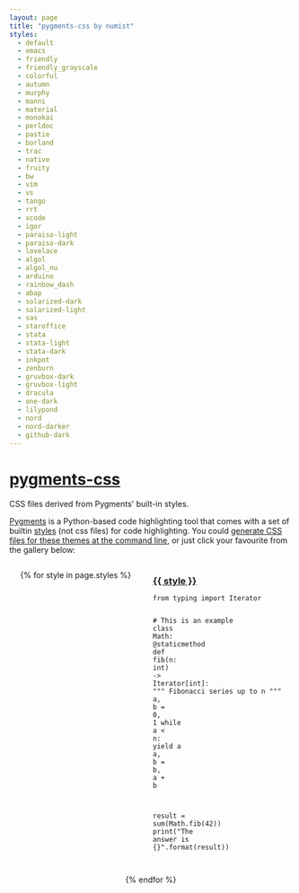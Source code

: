 ```yaml
---
layout: page
title: "pygments-css by numist"
styles:
  - default
  - emacs
  - friendly
  - friendly_grayscale
  - colorful
  - autumn
  - murphy
  - manni
  - material
  - monokai
  - perldoc
  - pastie
  - borland
  - trac
  - native
  - fruity
  - bw
  - vim
  - vs
  - tango
  - rrt
  - xcode
  - igor
  - paraiso-light
  - paraiso-dark
  - lovelace
  - algol
  - algol_nu
  - arduino
  - rainbow_dash
  - abap
  - solarized-dark
  - solarized-light
  - sas
  - staroffice
  - stata
  - stata-light
  - stata-dark
  - inkpot
  - zenburn
  - gruvbox-dark
  - gruvbox-light
  - dracula
  - one-dark
  - lilypond
  - nord
  - nord-darker
  - github-dark
---
```


# [pygments-css](https://github.com/numist/pygments-css)

CSS files derived from Pygments' built-in styles.

[Pygments](http://pygments.org) is a Python-based code highlighting tool that comes with a set of builtin [styles](http://dev.pocoo.org/projects/pygments/browser/pygments/styles) (not css files) for code highlighting. You could [generate CSS files for these themes at the command line](https://github.com/numist/pygments-css/blob/master/makefile), or just click your favourite from the gallery below:

<style>
  .style-gallery {
      display: flex;
      flex-wrap: wrap;
      justify-content: space-around;
  }
  h2 {
      margin-top: 2em;
  }
  .style-gallery h3 {
      margin-bottom: 0.1em;
  }
  .style-gallery pre {
      background-color: inherit;
  }
</style>

<div class="style-gallery">

{% for style in page.styles %}

<link rel="stylesheet" href="https://raw.githubusercontent.com/numist/pygments-css/gh-pages/stylesheets/{{ style }}.css">

<div>
<h3 id="{{ style }}"><a href="https://github.com/numist/pygments-css/blob/master/{{ style }}.css">{{ style }}</a></h3>

<div class="highlight-{{ style }}"><pre class="highlight-{{ style }}"><code><span class="kn">from</span> <span class="nn">typing</span> <span class="kn">import</span> <span class="n">Iterator</span>

<span class="c1"># This is an example
</span><span class="k">class</span> <span class="nc">Math</span><span class="p">:</span>
    <span class="o">@</span><span class="nb">staticmethod</span>
    <span class="k">def</span> <span class="nf">fib</span><span class="p">(</span><span class="n">n</span><span class="p">:</span> <span class="nb">int</span><span class="p">)</span> <span class="o">-&gt;</span> <span class="n">Iterator</span><span class="p">[</span><span class="nb">int</span><span class="p">]:</span>
        <span class="s">""" Fibonacci series up to n """</span>
        <span class="n">a</span><span class="p">,</span> <span class="n">b</span> <span class="o">=</span> <span class="mi">0</span><span class="p">,</span> <span class="mi">1</span>
        <span class="k">while</span> <span class="n">a</span> <span class="o">&lt;</span> <span class="n">n</span><span class="p">:</span>
            <span class="k">yield</span> <span class="n">a</span>
            <span class="n">a</span><span class="p">,</span> <span class="n">b</span> <span class="o">=</span> <span class="n">b</span><span class="p">,</span> <span class="n">a</span> <span class="o">+</span> <span class="n">b</span>

<span class="n">result</span> <span class="o">=</span> <span class="nb">sum</span><span class="p">(</span><span class="n">Math</span><span class="p">.</span><span class="n">fib</span><span class="p">(</span><span class="mi">42</span><span class="p">))</span>
<span class="k">print</span><span class="p">(</span><span class="s">"The answer is {}"</span><span class="p">.</span><span class="nb">format</span><span class="p">(</span><span class="n">result</span><span class="p">))</span>
</code></pre></div>

</div>

{% endfor %}
    
</div>

</body>
</html>
